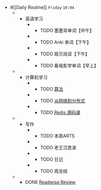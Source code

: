 - #[[Daily Routine]] `Friday` `10:04`
	 - - 英语学习
		 - - TODO 墨墨背单词【中午】
		 - - TODO Anki 单词【下午】
		 - - TODO 扇贝阅读【下午】
		 - - TODO 看电影学单词【早上】
	 - - 计算机学习
		 - - TODO [算法](omnifocus:///task/n1slutCBkyO)
		 - - TODO [从网络到分布式](omnifocus:///task/mvEpkUnqe3P)
		 - - TODO [Redis 源码课](https://time.geekbang.org/column/intro/100084301)
	 - - 写作
		 - - TODO 本周ARTS
		 - - TODO 老王沉思录
		 - - TODO 日记
		 - - TODO 周总结
	 - - DONE [Readwise Review](https://readwise.io/review/2021-08-13)